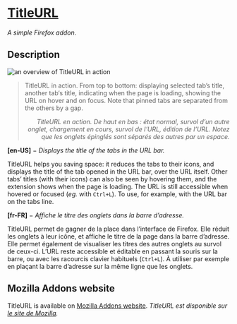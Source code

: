 [TitleURL]
========
*A simple Firefox addon.*

[TitleURL]: https://addons.mozilla.org/fr/firefox/addon/titleurl/ "TitleURL on AMO"
[screen]: https://raw.github.com/Maelan/TitleURL/master/screens/screens.png "an overview of TitleURL in action"


## Description

![an overview of TitleURL in action][screen]
> TitleURL in action. From top to bottom: displaying selected tab’s title, another tab‘s title, indicating when the page is loading, showing the URL on hover and on focus.
Note that pinned tabs are separated from the others by a gap.
> *<p align="right">TitleURL en action. De haut en bas : état normal, survol d’un autre onglet, chargement en cours, survol de l’URL, édition de l’URL.
Notez que les onglets épinglés sont séparés des autres par un espace.</p>*

**[en-US]** − *Displays the title of the tabs in the URL bar.*

TitleURL helps you saving space: it reduces the tabs to their icons, and displays the title of the tab opened in the URL bar, over the URL itself. Other tabs’ titles (with their icons) can also be seen by hovering them, and the extension shows when the page is loading.
The URL is still accessible when hovered or focused (*eg.* with `Ctrl+L`).
To use, for example, with the URL bar on the tabs line.

**[fr-FR]** − *Affiche le titre des onglets dans la barre d’adresse.*

TitleURL permet de gagner de la place dans l’interface de Firefox. Elle réduit les onglets à leur icône, et affiche le titre de la page dans la barre d’adresse. Elle permet également de visualiser les titres des autres onglets au survol de ceux-ci.
L’URL reste accessible et éditable en passant la souris sur la barre, ou avec les racourcis clavier habituels (`Ctrl+L`).
À utiliser par exemple en plaçant la barre d’adresse sur la même ligne que les onglets.

## Mozilla Addons website

TitleURL is available on [Mozilla Addons website][TitleURL].
*TitleURL est disponible sur [le site de Mozilla][TitleURL].*
